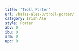 ```yaml
---
title: "Troll Porter"
url: /hales-ales-3/troll-porter/
category: Irish Ale
style: Porter
abv: 0
ibu: 0
srm: 0
upc: 0
---
```


